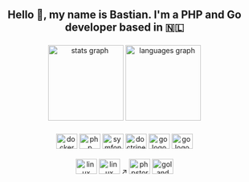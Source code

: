 <h2 align="center">Hello 🖖, my name is Bastian. I'm a PHP and Go developer based in 🇳🇱</h2>

###

<div align="center">
  <img src="https://github-readme-stats.vercel.app/api?username=BowlOfSoup&hide_title=false&hide_rank=false&rank_icon=github&show_icons=true&include_all_commits=true&count_private=true&disable_animations=false&theme=dracula&locale=en&hide_border=false" height="150" alt="stats graph"  />
  <img src="https://github-readme-stats.vercel.app/api/top-langs?username=BowlOfSoup&locale=en&hide_title=false&layout=compact&card_width=320&langs_count=5&theme=dracula&hide_border=false&exclude_repo=tuxdroid,clEVEr" height="150" alt="languages graph"  />
</div>

###

<div align="center">
  <img src="https://cdn.jsdelivr.net/gh/devicons/devicon/icons/docker/docker-original.svg" height="30" width="42" alt="docker logo"/>
  <img src="https://cdn.jsdelivr.net/gh/devicons/devicon/icons/php/php-original.svg" height="30" width="42" alt="php logo"/>
  <img src="https://cdn.jsdelivr.net/gh/devicons/devicon@latest/icons/symfony/symfony-original.svg" height="30" width="42" alt="symfony logo" />
  <img src="https://cdn.jsdelivr.net/gh/devicons/devicon/icons/doctrine/doctrine-original.svg" height="30" width="42" alt="doctrine logo"/>
  <img src="https://cdn.jsdelivr.net/gh/devicons/devicon/icons/go/go-original.svg" height="30" width="42" alt="go logo"  />
  <img src="https://cdn.jsdelivr.net/gh/devicons/devicon/icons/bash/bash-plain.svg" height="30" width="42" alt="go logo"  />
</div>
<br />
<div align="center">
  <img src="https://cdn.jsdelivr.net/gh/devicons/devicon/icons/linux/linux-original.svg" height="30" width="42" alt="linux logo"  />
  <img src="https://cdn.jsdelivr.net/gh/devicons/devicon/icons/apple/apple-original.svg" height="30" width="42" alt="linux logo"  />
↗
  <img src="https://cdn.jsdelivr.net/gh/devicons/devicon/icons/phpstorm/phpstorm-original.svg" height="30" width="42" alt="phpstorm logo"  />
  <img src="https://cdn.jsdelivr.net/gh/devicons/devicon/icons/goland/goland-original.svg" height="30" width="42" alt="goland logo"  />
</div>
